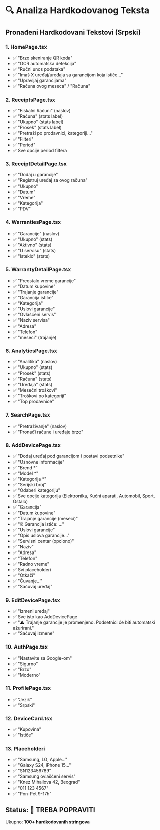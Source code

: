 # 🔍 Analiza Hardkodovanog Teksta

## Pronađeni Hardkodovani Tekstovi (Srpski)

### 1. **HomePage.tsx**
- ✅ "Brzo skeniranje QR koda"
- ✅ "OCR automatska detekcija"
- ✅ "Ručni unos podataka"
- ✅ "Imaš X uređaj/uređaja sa garancijom koja ističe..."
- ✅ "Upravljaj garancijama"
- ✅ "Računa ovog meseca" / "Računa"

### 2. **ReceiptsPage.tsx**
- ✅ "Fiskalni Računi" (naslov)
- ✅ "Računa" (stats label)
- ✅ "Ukupno" (stats label)
- ✅ "Prosek" (stats label)
- ✅ "Pretraži po prodavnici, kategoriji..."
- ✅ "Filteri"
- ✅ "Period"
- ✅ Sve opcije period filtera

### 3. **ReceiptDetailPage.tsx**
- ✅ "Dodaj u garancije"
- ✅ "Registruj uređaj sa ovog računa"
- ✅ "Ukupno"
- ✅ "Datum"
- ✅ "Vreme"
- ✅ "Kategorija"
- ✅ "PDV"

### 4. **WarrantiesPage.tsx**
- ✅ "Garancije" (naslov)
- ✅ "Ukupno" (stats)
- ✅ "Aktivno" (stats)
- ✅ "U servisu" (stats)
- ✅ "Isteklo" (stats)

### 5. **WarrantyDetailPage.tsx**
- ✅ "Preostalo vreme garancije"
- ✅ "Datum kupovine"
- ✅ "Trajanje garancije"
- ✅ "Garancija ističe"
- ✅ "Kategorija"
- ✅ "Uslovi garancije"
- ✅ "Ovlašćeni servis"
- ✅ "Naziv servisa"
- ✅ "Adresa"
- ✅ "Telefon"
- ✅ "meseci" (trajanje)

### 6. **AnalyticsPage.tsx**
- ✅ "Analitika" (naslov)
- ✅ "Ukupno" (stats)
- ✅ "Prosek" (stats)
- ✅ "Računa" (stats)
- ✅ "Uređaja" (stats)
- ✅ "Mesečni troškovi"
- ✅ "Troškovi po kategoriji"
- ✅ "Top prodavnice"

### 7. **SearchPage.tsx**
- ✅ "Pretraživanje" (naslov)
- ✅ "Pronađi račune i uređaje brzo"

### 8. **AddDevicePage.tsx**
- ✅ "Dodaj uređaj pod garancijom i postavi podsetnike"
- ✅ "Osnovne informacije"
- ✅ "Brend *"
- ✅ "Model *"
- ✅ "Kategorija *"
- ✅ "Serijski broj"
- ✅ "Odaberi kategoriju"
- ✅ Sve opcije kategorija (Elektronika, Kućni aparati, Automobil, Sport, Ostalo)
- ✅ "Garancija"
- ✅ "Datum kupovine"
- ✅ "Trajanje garancije (meseci)"
- ✅ "⏰ Garancija ističe: ..."
- ✅ "Uslovi garancije"
- ✅ "Opis uslova garancije..."
- ✅ "Servisni centar (opciono)"
- ✅ "Naziv"
- ✅ "Adresa"
- ✅ "Telefon"
- ✅ "Radno vreme"
- ✅ Svi placeholderi
- ✅ "Otkaži"
- ✅ "Čuvanje..."
- ✅ "Sačuvaj uređaj"

### 9. **EditDevicePage.tsx**
- ✅ "Izmeni uređaj"
- ✅ Sve isto kao AddDevicePage
- ✅ "⚠️ Trajanje garancije je promenjeno. Podsetnici će biti automatski ažurirani."
- ✅ "Sačuvaj izmene"

### 10. **AuthPage.tsx**
- ✅ "Nastavite sa Google-om"
- ✅ "Sigurno"
- ✅ "Brzo"
- ✅ "Moderno"

### 11. **ProfilePage.tsx**
- ✅ "Jezik"
- ✅ "Srpski"

### 12. **DeviceCard.tsx**
- ✅ "Kupovina"
- ✅ "Ističe"

### 13. **Placeholderi**
- ✅ "Samsung, LG, Apple..."
- ✅ "Galaxy S24, iPhone 15..."
- ✅ "SN123456789"
- ✅ "Samsung ovlašćeni servis"
- ✅ "Knez Mihailova 42, Beograd"
- ✅ "011 123 4567"
- ✅ "Pon-Pet 9-17h"

## Status: 🔴 TREBA POPRAVITI
Ukupno: **100+ hardkodovanih stringova**
